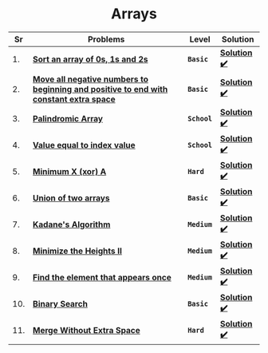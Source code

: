 <div align = "center">

# Arrays

| Sr  | Problems                                                                                                                                                                                     | Level        | Solution                                                                                                                                                                                      |
| --- | -------------------------------------------------------------------------------------------------------------------------------------------------------------------------------------------- | ------------ | --------------------------------------------------------------------------------------------------------------------------------------------------------------------------------------------- |
| 1.  | [**Sort an array of 0s, 1s and 2s**](https://practice.geeksforgeeks.org/problems/sort-an-array-of-0s-1s-and-2s4231/1#)                                                                       | **`Basic`**  | [**Solution ✔️**](https://github.com/swayamterode/Codes/blob/main/Platform/GeeksforGeeks/Arrays/001.Sort%20an%20array%20of%200s%2C%201s%20and%202s.cpp)                                       |
| 2.  | [**Move all negative numbers to beginning and positive to end with constant extra space**](https://www.geeksforgeeks.org/move-negative-numbers-beginning-positive-end-constant-extra-space/) | **`Basic`**  | [**Solution ✔️**](https://github.com/swayamterode/Codes/blob/main/Platform/GeeksforGeeks/Arrays/002.Move_all_negative_numbers_to_beginning_and_positive_to_end_with_constant_extra_space.cpp) |
| 3.  | [**Palindromic Array**](https://practice.geeksforgeeks.org/problems/palindromic-array-1587115620/1/?page=1&curated[]=7&sortBy=submissions)                                                   | **`School`** | [**Solution ✔️**](https://github.com/swayamterode/Codes/blob/main/Platform/GeeksforGeeks/Arrays/003.Palindromic_Array.cpp)                                                                    |
| 4.  | [**Value equal to index value**](https://practice.geeksforgeeks.org/problems/value-equal-to-index-value1330/1/?page=1&curated[]=7&sortBy=submissions)                                        | **`School`** | [**Solution ✔️**](https://github.com/swayamterode/Codes/blob/main/Platform/GeeksforGeeks/Arrays/Value%20equal%20to%20index%20value.cpp)                                                       |
| 5.  | [**Minimum X (xor) A**](https://practice.geeksforgeeks.org/problems/x-xor-a-is-minimum-and-set-bits-in-x-b/1#)                                                                               | **`Hard`**   | [**Solution ✔️**](<https://github.com/swayamterode/Codes/blob/main/Platform/GeeksforGeeks/Arrays/004.Minimum_X_(xor)_A.cpp>)                                                                  |
| 6.  | [**Union of two arrays**](https://practice.geeksforgeeks.org/problems/union-of-two-arrays3538/1)                                                                                             | **`Basic`**  | [**Solution ✔️**](https://github.com/swayamterode/Codes/blob/main/Platform/GeeksforGeeks/Arrays/005.Union_of_two_arrays.cpp)                                                                  |
| 7.  | [**Kadane's Algorithm**](https://practice.geeksforgeeks.org/problems/kadanes-algorithm-1587115620/1#)                                                                                        | **`Medium`** | [**Solution ✔️**](https://github.com/swayamterode/Codes/blob/main/Platform/GeeksforGeeks/Arrays/007.Kadane's%20Algorithm.cpp)                                                                 |
| 8.  | [**Minimize the Heights II**](https://practice.geeksforgeeks.org/problems/minimize-the-heights3351/1#)                                                                                       | **`Medium`** | [**Solution ✔️**](https://github.com/swayamterode/Codes/blob/main/Platform/GeeksforGeeks/Arrays/008.Minimize_the_Heights_II.cpp)                                                              |
| 9.  | [**Find the element that appears once**](https://practice.geeksforgeeks.org/problems/element-appearing-once2552/1#)                                                                          | **`Medium`** | [**Solution ✔️**](https://github.com/swayamterode/Codes/blob/main/Platform/GeeksforGeeks/Arrays/009.Find_the_element_that_appears_once.cpp)                                                   |
| 10. | [**Binary Search**](https://practice.geeksforgeeks.org/problems/binary-search-1587115620/1/?page=1&curated[]=1&sortBy=submissions#)                                                          | **`Basic`**  | [**Solution ✔️**](https://github.com/swayamterode/Codes/blob/main/Platform/GeeksforGeeks/Arrays/010.Binary_Search.cpp)                                                                        |
|11.|[**Merge Without Extra Space**](https://practice.geeksforgeeks.org/problems/merge-two-sorted-arrays5135/1#)|**`Hard`** | [**Solution ✔️**](https://github.com/swayamterode/Codes/blob/main/Platform/GeeksforGeeks/Arrays/011.Merge_Without_Extra_Space.cpp)

</div>
